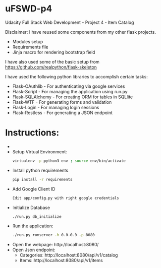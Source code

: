# uFSWD-p4
Udacity Full Stack Web Development - Project 4 - Item Catalog

Disclaimer: I have reused some components from my other flask projects.
- Modules setup
- Requirements file
- Jinja macro for rendering bootstrap field

I have also used some of the basic setup from https://github.com/realpython/flask-skeleton

I have used the following python libraries to accomplish certain tasks:
- Flask-OAuthlib - For authenticating via google services
- Flask-Script - For managing the application using run.py
- Flask-SQLAlchemy - For creating ORM for tables in SQLlite
- Flask-WTF - For generating forms and validation
- Flask-Login - For managing login sessions
- Flask-Restless - For generating a JSON endpoint

# Instructions:
-
- Setup Virtual Environment:
  ```sh
  virtualenv -p python3 env ; source env/bin/activate
  ```
- Install python requirements
  ```sh
  pip install -r requirements
  ```
- Add Google Client ID
  ```sh
  Edit app/config.py with right google credentials
  ```  
- Initialize Database
  ```sh
  ./run.py db_initialize
  ```
- Run the application:
  ```sh
  ./run.py runserver -h 0.0.0.0 -p 8080
  ```
- Open the webpage: http://localhost:8080/
- Open Json endpoint:
  - Categories: http://localhost:8080/api/v1/catalog
  - Items: http://localhost:8080/api/v1/items
